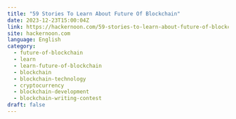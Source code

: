 ```yaml
---
title: "59 Stories To Learn About Future Of Blockchain"
date: 2023-12-23T15:00:04Z
link: https://hackernoon.com/59-stories-to-learn-about-future-of-blockchain?source=rss&utm_medium=RSS&utm_source=news.12bit.vn
site: hackernoon.com
language: English
category:
  - future-of-blockchain
  - learn
  - learn-future-of-blockchain
  - blockchain
  - blockchain-technology
  - cryptocurrency
  - blockchain-development
  - blockchain-writing-contest
draft: false
---
```


